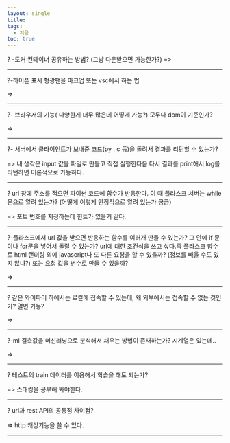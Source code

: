 ```yaml
---
layout: single
title: 
tags:
  - 처음
toc: true
---
```

? -도커 컨테이너 공유하는 방법? (그냥 다운받으면 가능한가?)
=>
_____________________________
?-하이픈 표시 형광팬을 마크업 또는 vsc에서 하는 법

=>
_____________________________

?- 브라우저의 기능( 다양한게 너무 많은데 어떻게 가능?) 모두다 dom이 기준인가?

=>
_____________________________

?- 서버에서 클라이언트가 보내준 코드(py , c 등)을 돌려서 결과를 리턴할 수 있는가?

=> 내 생각은 input 값을 파일로 만들고 직접 실행한다음 다시 결과를 print해서 log를 리턴하면 이론적으로 가능하다.
_____________________________

? url 창에 주소를 적으면 파이썬 코드에 함수가 반응한다. 이 때 플라스크 서버는 while문으로 열려 있는가? (어떻게 이렇게 안정적으로 열려 있는가 궁금) 

=> 포트 번호를 지정하는데 힌트가 있을거 같다.
_____________________________

?-플라스크에서 url 값을 받으면 반응하는 함수를 여러개 만들 수 있는가? 그 안에 if 문이나 for문을 넣어서 돌릴 수 있는가? url에 대한 조건식을 쓰고 싶다.즉 플라스크 함수로 html 랜더링 외에 javascript나 또 다른 요청을 할 수 있을까? (정보를 빼올 수도 있지 않나?) 또는 요청 값을 변수로 만들 수 있을까?

=>
_____________________________

? 같은 와이파이 하에서는 로컬에 접속할 수 있는데, 왜 외부에서는 접속할 수 없는 것인가? 열면 가능?

=>
_____________________________

?-ml 결측값을 머신러닝으로 분석해서 채우는 방법이 존재하는가? 시계열은 있는데..

=>
_____________________________

? 테스트의 train 데이터를 이용해서 학습을 해도 되는가? 

=> 스태킹을 공부해 봐야한다.
_____________________________

? url과 rest API의 공통점 차이점? 

=> http  캐싱기능을 쓸 수 있다.
_____________________________


















